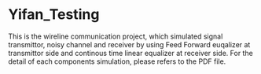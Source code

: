 # Yifan_Testing
This is the wireline communication project, which simulated signal transmittor, noisy channel and receiver 
by using Feed Forward euqalizer at transmittor side and continous time linear equalizer at receiver side. 
For the detail of each components simulation, please refers to the PDF file.

